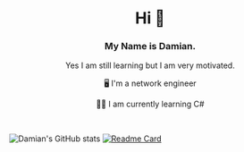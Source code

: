 <h1 align="center"> Hi 👋 </h1>
<h3 align="center"> My Name is Damian. </h3>
<p align="center"> Yes I am still learning but I am very motivated.</p>

<p align="center"> 🖥️ I'm a network engineer</p>
<p align="center"> 🧑‍💻 I am currently learning C#</p></br>

![Damian's GitHub stats](https://github-readme-stats.vercel.app/api?username=Scherlda&show_icons=true&theme=radical)
[![Readme Card](https://github-readme-stats.vercel.app/api/pin/?username=scherlda&repo=sw_developer_2021_damian)](https://github.com/Scherlda/sw_developer_2021_damian)


<!--[![Top Langs](https://github-readme-stats.vercel.app/api/top-langs/?username=scherlda)](https://github.com/Scherlda/sw_developer_2021_damian.git)-->


